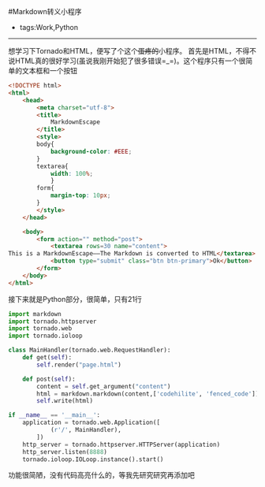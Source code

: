 #Markdown转义小程序

- tags:Work,Python

----

想学习下Tornado和HTML，便写了个这个~~蛋疼的~~小程序。
首先是HTML，不得不说HTML真的很好学习(虽说我刚开始犯了很多错误=_=)。这个程序只有一个很简单的文本框和一个按钮

```html
<!DOCTYPE html>
<html>
    <head>
    	<meta charset="utf-8">
    	<title>
    		MarkdownEscape
    	</title>
        <style>
        body{
            background-color: #EEE;
        }
        textarea{
            width: 100%;
            }        
        form{
            margin-top: 10px;
        }
        </style>
    </head>

    <body>
    	<form action="" method="post">
    		<textarea rows=30 name="content">
This is a MarkdownEscape——The Markdown is converted to HTML</textarea>
    		<button type="submit" class="btn btn-primary">Ok</button>
    	</form>
    </body>
</html>
```

接下来就是Python部分，很简单，只有21行

```python
import markdown
import tornado.httpserver
import tornado.web
import tornado.ioloop

class MainHandler(tornado.web.RequestHandler):
    def get(self):
        self.render("page.html")

    def post(self):
        content = self.get_argument("content")
        html = markdown.markdown(content,['codehilite', 'fenced_code'])
        self.write(html)

if __name__ == '__main__':
    application = tornado.web.Application([
            (r'/', MainHandler),
        ])
    http_server = tornado.httpserver.HTTPServer(application)
    http_server.listen(8888)
    tornado.ioloop.IOLoop.instance().start()
```

功能很简陋，没有代码高亮什么的，等我先研究研究再添加吧
